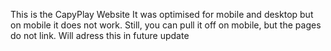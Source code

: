 This is the CapyPlay Website
It was optimised for mobile and desktop but on mobile it does not work.
Still, you can pull it off on mobile, but the pages do not link.
Will adress this in future update

